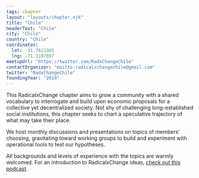 ```yaml
---
tags: chapter
layout: "layouts/chapter.njk"
title: "Chile"
headerText: "Chile"
city: "Chile"
country: "Chile"
coordinates:
  lat: -31.7613365
  lng: -71.3187697
meetupUrl: "https://twitter.com/RadxChangeChile"
contactOrganizer: "mailto:radicalxchangechile@gmail.com"
twitter: "RadxChangeChile"
foundingYear: "2019"
---
```


This RadicalxChange chapter aims to grow a community with a shared vocabulary to interrogate and build upon economic proposals for a collective yet decentralized society. Not shy of challenging long-established social institutions, this chapter seeks to chart a speculative trajectory of what may take their place.

We host monthly discussions and presentations on topics of members’ choosing, gravitating toward working groups to build and experiment with operational tools to test our hypotheses.

All backgrounds and levels of experience with the topics are warmly welcomed. For an introduction to RadicalxChange ideas, [check out this podcast](https://80000hours.org/podcast/episodes/glen-weyl-radically-reforming-capitalism-and-democracy/).
